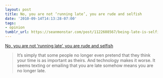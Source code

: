 ```yaml
---
layout: post
title: No, you are not ‘running late’, you are rude and selfish
date: '2010-09-14T14:13:28-07:00'
tags:
- opinion
tumblr_url: https://seanmonstar.com/post/1122608567/being-late-is-selfish
---
```

[No, you are not ‘running late’, you are rude and selfish](http://gregsavage.com.au/2010/06/07/no-you-are-not-%E2%80%98running-late%E2%80%99-you-are-rude-and-selfish/)  

> It’s simply that some people no longer even pretend that they think your time is as important as theirs. And technology makes it worse. It seems texting or emailing that you are late somehow means you are no longer late.

